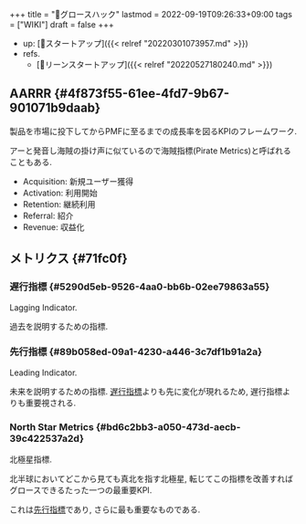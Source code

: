 +++
title = "📝グロースハック"
lastmod = 2022-09-19T09:26:33+09:00
tags = ["WIKI"]
draft = false
+++

-   up: [📂スタートアップ]({{< relref "20220301073957.md" >}})
-   refs.
    -   [📝リーンスタートアップ]({{< relref "20220527180240.md" >}})


## AARRR {#4f873f55-61ee-4fd7-9b67-901071b9daab}

製品を市場に投下してからPMFに至るまでの成長率を図るKPIのフレームワーク.

アーと発音し海賊の掛け声に似ているので海賊指標(Pirate Metrics)と呼ばれることもある.

-   Acquisition: 新規ユーザー獲得
-   Activation: 利用開始
-   Retention: 継続利用
-   Referral: 紹介
-   Revenue: 収益化


## メトリクス {#71fc0f}


### 遅行指標 {#5290d5eb-9526-4aa0-bb6b-02ee79863a55}

Lagging Indicator.

過去を説明するための指標.


### 先行指標 {#89b058ed-09a1-4230-a446-3c7df1b91a2a}

Leading Indicator.

未来を説明するための指標. [遅行指標](#5290d5eb-9526-4aa0-bb6b-02ee79863a55)よりも先に変化が現れるため, 遅行指標よりも重要視される.


### North Star Metrics {#bd6c2bb3-a050-473d-aecb-39c422537a2d}

北極星指標.

北半球においてどこから見ても真北を指す北極星, 転じてこの指標を改善すればグロースできるたった一つの最重要KPI.

これは[先行指標](#89b058ed-09a1-4230-a446-3c7df1b91a2a)であり, さらに最も重要なものである.

